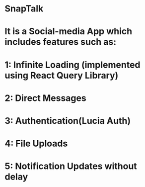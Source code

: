 # SnapTalk

# It is a Social-media App which includes features such as:
# 1: Infinite Loading (implemented using React Query Library)
# 2: Direct Messages
# 3: Authentication(Lucia Auth)
# 4: File Uploads
# 5: Notification Updates without delay
